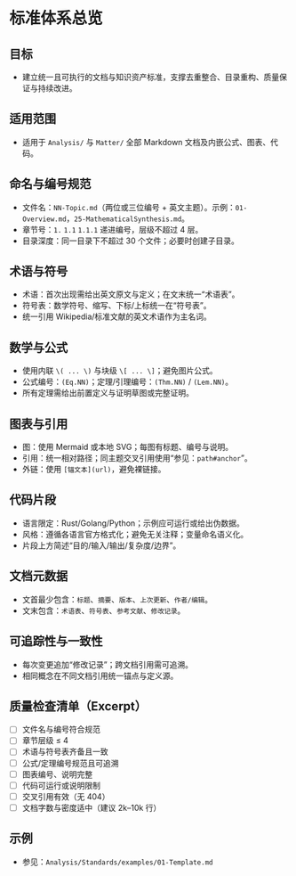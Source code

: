# 标准体系总览

## 目标

- 建立统一且可执行的文档与知识资产标准，支撑去重整合、目录重构、质量保证与持续改进。

## 适用范围

- 适用于 `Analysis/` 与 `Matter/` 全部 Markdown 文档及内嵌公式、图表、代码。

## 命名与编号规范

- 文件名：`NN-Topic.md`（两位或三位编号 + 英文主题）。示例：`01-Overview.md`，`25-MathematicalSynthesis.md`。
- 章节号：`1.` `1.1` `1.1.1` 递进编号，层级不超过 4 层。
- 目录深度：同一目录下不超过 30 个文件；必要时创建子目录。

## 术语与符号

- 术语：首次出现需给出英文原文与定义；在文末统一“术语表”。
- 符号表：数学符号、缩写、下标/上标统一在“符号表”。
- 统一引用 Wikipedia/标准文献的英文术语作为主名词。

## 数学与公式

- 使用内联 `\( ... \)` 与块级 `\[ ... \]`；避免图片公式。
- 公式编号：`(Eq.NN)`；定理/引理编号：`(Thm.NN)` / `(Lem.NN)`。
- 所有定理需给出前置定义与证明草图或完整证明。

## 图表与引用

- 图：使用 Mermaid 或本地 SVG；每图有标题、编号与说明。
- 引用：统一相对路径；同主题交叉引用使用“参见：`path#anchor`”。
- 外链：使用 `[锚文本](url)`，避免裸链接。

## 代码片段

- 语言限定：Rust/Golang/Python；示例应可运行或给出伪数据。
- 风格：遵循各语言官方格式化；避免无关注释；变量命名语义化。
- 片段上方简述“目的/输入/输出/复杂度/边界”。

## 文档元数据

- 文首最少包含：`标题`、`摘要`、`版本`、`上次更新`、`作者/编辑`。
- 文末包含：`术语表`、`符号表`、`参考文献`、`修改记录`。

## 可追踪性与一致性

- 每次变更追加“修改记录”；跨文档引用需可追溯。
- 相同概念在不同文档引用统一锚点与定义源。

## 质量检查清单（Excerpt）

- [ ] 文件名与编号符合规范
- [ ] 章节层级 ≤ 4
- [ ] 术语与符号表齐备且一致
- [ ] 公式/定理编号规范且可追溯
- [ ] 图表编号、说明完整
- [ ] 代码可运行或说明限制
- [ ] 交叉引用有效（无 404）
- [ ] 文档字数与密度适中（建议 2k–10k 行）

## 示例

- 参见：`Analysis/Standards/examples/01-Template.md`
